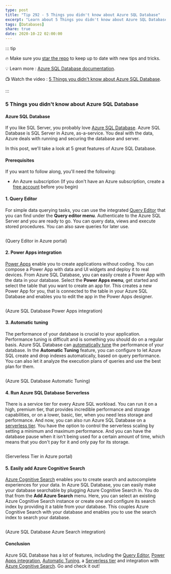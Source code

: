 ```yaml
---
type: post
title: "Tip 292 - 5 Things you didn't know about Azure SQL Database"
excerpt: "Learn about 5 Things you didn't know about Azure SQL Database"
tags: [Databases]
share: true
date: 2020-10-22 02:00:00
---
```


::: tip 

:fire: Make sure you [star the repo](https://github.com/Microsoft/AzureTipsAndTricks?WT.mc_id=azure-azuredevtips-azureappsdev) to keep up to date with new tips and tricks.

:bulb: Learn more : [Azure SQL Database documentation](https://docs.microsoft.com/azure/azure-sql/?WT.mc_id=docs-azuredevtips-azureappsdev). 

:tv: Watch the video : [5 Things you didn't know about Azure SQL Database](https://youtu.be/AtQQHYAJRx8?WT.mc_id=youtube-azuredevtips-azureappsdev).

:::

### 5 Things you didn't know about Azure SQL Database

#### Azure SQL Database
If you like SQL Server, you probably love [Azure SQL Database](https://azure.microsoft.com/services/sql-database/?WT.mc_id=azure-azuredevtips-azureappsdev). Azure SQL Database is SQL Server in Azure, as-a-service. You deal with the data, Azure deals with running and securing the database and server. 

In this post, we'll take a look at 5 great features of Azure SQL Database. 

#### Prerequisites
If you want to follow along, you'll need the following:
* An Azure subscription (If you don't have an Azure subscription, create a [free account](https://azure.microsoft.com/free/?WT.mc_id=azure-azuredevtips-azureappsdev) before you begin)


#### 1. Query Editor
For simple data querying tasks, you can use the integrated [Query Editor](https://docs.microsoft.com/azure/azure-sql/database/connect-query-portal?WT.mc_id=docs-azuredevtips-azureappsdev) that you can find under the **Query editor menu**. Authenticate to the Azure SQL Server and you are ready to go. You can query data, views and execute stored procedures. You can also save queries for later use.

<img :src="$withBase('/files/78queryeditor.png')">

(Query Editor in Azure portal)

#### 2. Power Apps integration
[Power Apps](https://powerapps.microsoft.com/?WT.mc_id=microsoft-azuredevtips-azureappsdev) enable you to create applications without coding. You can compose a Power App with data and UI widgets and deploy it to real devices. From Azure SQL Database, you can easily create a Power App with the data in your database. Select the **Power Apps menu**, get started and select the table that you want to create an app for. This creates a new Power App for you, that is connected to the table in your Azure SQL Database and enables you to edit the app in the Power Apps designer.

<img :src="$withBase('/files/78powerapp.png')">

(Azure SQL Database Power Apps integration)

#### 3. Automatic tuning
The performance of your database is crucial to your application. Performance tuning is difficult and is something you should do on a regular basis. Azure SQL Database can [automatically tune](https://docs.microsoft.com/azure/azure-sql/database/automatic-tuning-overview?WT.mc_id=docs-azuredevtips-azureappsdev) the performance of your database. In the **Automatic Tuning** feature, you can configure to let Azure SQL create and drop indexes automatically, based on query performance. You can also let it analyze the execution plans of queries and use the best plan for them. 

<img :src="$withBase('/files/78automatictuning.png')">

(Azure SQL Database Automatic Tuning)

#### 4. Run Azure SQL Database Serverless
There is a service tier for every Azure SQL workload. You can run it on a high, premium tier, that provides incredible performance and storage capabilities, or on a lower, basic, tier, when you need less storage and performance. And now, you can also run Azure SQL Database on a [serverless tier](https://docs.microsoft.com/azure/azure-sql/database/serverless-tier-overview?WT.mc_id=docs-azuredevtips-azureappsdev). You have the option to control the serverless scaling by setting a minimum and maximum performance. And you can have the database pause when it isn't being used for a certain amount of time, which means that you don't pay for it and only pay for its storage. 

<img :src="$withBase('/files/78serverless.png')">

(Serverless Tier in Azure portal)

#### 5. Easily add Azure Cognitive Search
[Azure Cognitive Search](https://docs.microsoft.com/azure/search/search-howto-connecting-azure-sql-database-to-azure-search-using-indexers?WT.mc_id=docs-azuredevtips-azureappsdev) enables you to create search and autocomplete experiences for your data. In Azure SQL Database, you can easily make your database searchable by plugging Azure Cognitive Search in. You do that from the **Add Azure Search** menu. Here, you can select an existing Azure Cognitive Search instance or create one and configure its search index by providing it a table from your database. This couples Azure Cognitive Search with your database and enables you to use the search index to search your database.

<img :src="$withBase('/files/78search.png')">

(Azure SQL Database Azure Search integration)


#### Conclusion
Azure SQL Database has a lot of features, including the [Query Editor](https://docs.microsoft.com/azure/azure-sql/database/connect-query-portal), [Power Apps integration](https://powerapps.microsoft.com/?WT.mc_id=microsoft-azuredevtips-azureappsdev), [Automatic Tuning](https://docs.microsoft.com/azure/azure-sql/database/automatic-tuning-overview?WT.mc_id=docs-azuredevtips-azureappsdev), a [Serverless tier](https://docs.microsoft.com/azure/azure-sql/database/serverless-tier-overview?WT.mc_id=docs-azuredevtips-azureappsdev) and integration with [Azure Cognitive Search](https://docs.microsoft.com/azure/search/search-howto-connecting-azure-sql-database-to-azure-search-using-indexers?WT.mc_id=docs-azuredevtips-azureappsdev). Go and check it out!